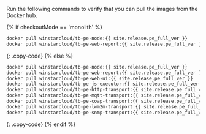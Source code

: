 Run the following commands to verify that you can pull the images from the Docker hub.

{% if checkoutMode == 'monolith' %}
```bash
docker pull winstarcloud/tb-pe-node:{{ site.release.pe_full_ver }}
docker pull winstarcloud/tb-pe-web-report:{{ site.release.pe_full_ver }}
```
{: .copy-code}
{% else %}
```bash
docker pull winstarcloud/tb-pe-node:{{ site.release.pe_full_ver }}
docker pull winstarcloud/tb-pe-web-report:{{ site.release.pe_full_ver }}
docker pull winstarcloud/tb-pe-web-ui:{{ site.release.pe_full_ver }}
docker pull winstarcloud/tb-pe-js-executor:{{ site.release.pe_full_ver }}
docker pull winstarcloud/tb-pe-http-transport:{{ site.release.pe_full_ver }}
docker pull winstarcloud/tb-pe-mqtt-transport:{{ site.release.pe_full_ver }}
docker pull winstarcloud/tb-pe-coap-transport:{{ site.release.pe_full_ver }}
docker pull winstarcloud/tb-pe-lwm2m-transport:{{ site.release.pe_full_ver }}
docker pull winstarcloud/tb-pe-snmp-transport:{{ site.release.pe_full_ver }}
```
{: .copy-code}
{% endif %}


